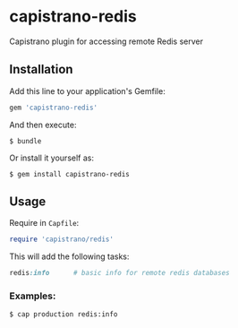 # capistrano-redis

Capistrano plugin for accessing remote Redis server

## Installation

Add this line to your application's Gemfile:

```ruby
gem 'capistrano-redis'
```

And then execute:

    $ bundle

Or install it yourself as:

    $ gem install capistrano-redis


## Usage

Require in `Capfile`:

```ruby
require 'capistrano/redis'
```

This will add the following tasks:


```ruby
redis:info      # basic info for remote redis databases

```

### Examples:

    $ cap production redis:info
